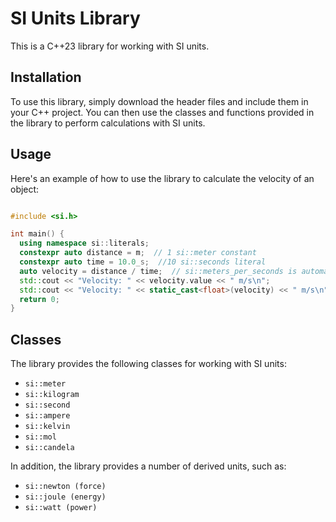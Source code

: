 # SI Units Library
This is a C++23 library for working with SI units.

## Installation
To use this library, simply download the header files and include them in your C++ project. You can then use the classes and functions provided in the library to perform calculations with SI units.

## Usage
Here's an example of how to use the library to calculate the velocity of an object:

```c++

#include <si.h>

int main() {
  using namespace si::literals;
  constexpr auto distance = m;  // 1 si::meter constant
  constexpr auto time = 10.0_s;  //10 si::seconds literal
  auto velocity = distance / time;  // si::meters_per_seconds is automaticaly infereda
  std::cout << "Velocity: " << velocity.value << " m/s\n";
  std::cout << "Velocity: " << static_cast<float>(velocity) << " m/s\n";
  return 0;
}

```

## Classes
The library provides the following classes for working with SI units:

* `si::meter`
* `si::kilogram`
* `si::second`
* `si::ampere`
* `si::kelvin`
* `si::mol`
* `si::candela`

In addition, the library provides a number of derived units, such as:

* `si::newton (force)`
* `si::joule (energy)`
* `si::watt (power)`